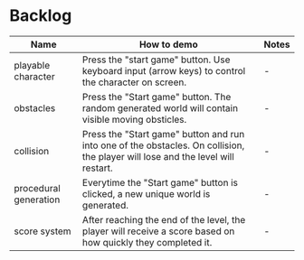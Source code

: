 # Backlog

| Name | How to demo | Notes |
| ---- | --- | --- |
| playable character | Press the "start game" button. Use keyboard input (arrow keys) to control the character on screen. | - | 
| obstacles | Press the "Start game" button. The random generated world will contain visible moving obsticles. | - |
| collision | Press the "Start game" button and run into one of the obstacles. On collision, the player will lose and the level will restart. | - |
| procedural generation | Everytime the "Start game" button is clicked, a new unique world is generated. | - |
| score system | After reaching the end of the level, the player will receive a score based on how quickly they completed it. | - | 

